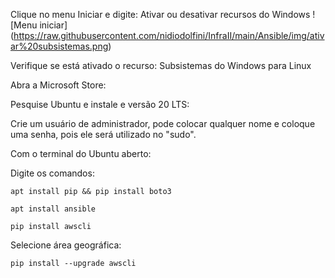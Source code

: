 Clique no menu Iniciar e digite: Ativar ou desativar recursos do Windows 
![Menu iniciar] (https://raw.githubusercontent.com/nidiodolfini/InfraII/main/Ansible/img/ativar%20subsistemas.png)

Verifique se está ativado o recurso: Subsistemas do Windows para Linux

Abra a Microsoft Store:


Pesquise Ubuntu e instale e versão 20 LTS:

Crie um usuário de administrador, pode colocar qualquer nome e coloque uma senha, pois ele será utilizado no "sudo".

Com o terminal do Ubuntu aberto:



Digite os comandos:

```
apt install pip && pip install boto3
```
```
apt install ansible
```
```
pip install awscli
```

Selecione área geográfica:

```
pip install --upgrade awscli
```